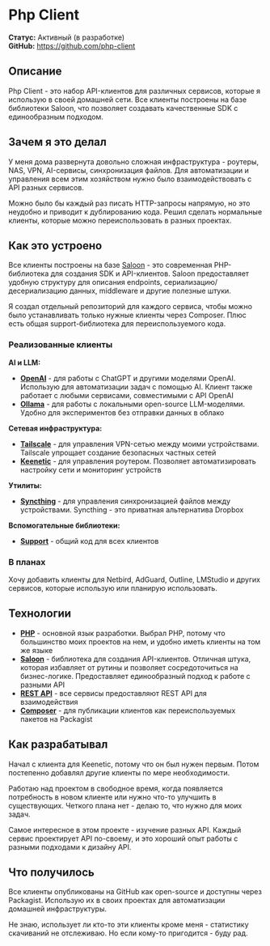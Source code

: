 # Php Client

**Статус:** Активный (в разработке)  
**GitHub:** https://github.com/php-client

## Описание

Php Client - это набор API-клиентов для различных сервисов, которые я использую в своей домашней сети. Все клиенты построены на базе библиотеки Saloon, что позволяет создавать качественные SDK с единообразным подходом.

## Зачем я это делал

У меня дома развернута довольно сложная инфраструктура - роутеры, NAS, VPN, AI-сервисы, синхронизация файлов. Для автоматизации и управления всем этим хозяйством нужно было взаимодействовать с API разных сервисов.

Можно было бы каждый раз писать HTTP-запросы напрямую, но это неудобно и приводит к дублированию кода. Решил сделать нормальные клиенты, которые можно переиспользовать в разных проектах.

## Как это устроено

Все клиенты построены на базе [Saloon](https://docs.saloon.dev) - это современная PHP-библиотека для создания SDK и API-клиентов. Saloon предоставляет удобную структуру для описания endpoints, сериализацию/десериализацию данных, middleware и другие полезные штуки.

Я создал отдельный репозиторий для каждого сервиса, чтобы можно было устанавливать только нужные клиенты через Composer. Плюс есть общая support-библиотека для переиспользуемого кода.

### Реализованные клиенты

**AI и LLM:**
- **[OpenAI](https://github.com/php-client/openai)** - для работы с ChatGPT и другими моделями OpenAI. Использую для автоматизации задач с помощью AI. Клиент также работает с любыми сервисами, совместимыми с API OpenAI
- **[Ollama](https://github.com/php-client/ollama)** - для работы с локальными open-source LLM-моделями. Удобно для экспериментов без отправки данных в облако

**Сетевая инфраструктура:**
- **[Tailscale](https://github.com/php-client/tailscale)** - для управления VPN-сетью между моими устройствами. Tailscale упрощает создание безопасных частных сетей
- **[Keenetic](https://github.com/php-client/keenetic)** - для управления роутером. Позволяет автоматизировать настройку сети и мониторинг устройств

**Утилиты:**
- **[Syncthing](https://github.com/php-client/syncthing)** - для управления синхронизацией файлов между устройствами. Syncthing - это приватная альтернатива Dropbox

**Вспомогательные библиотеки:**
- **[Support](https://github.com/php-client/support)** - общий код для всех клиентов

### В планах

Хочу добавить клиенты для Netbird, AdGuard, Outline, LMStudio и других сервисов, которые использую или планирую использовать.

## Технологии

- **[PHP](../../tech/languages/PHP.md)** - основной язык разработки. Выбрал PHP, потому что большинство моих проектов на нем, и удобно иметь клиенты на том же языке
- **[Saloon](https://docs.saloon.dev)** - библиотека для создания API-клиентов. Отличная штука, которая избавляет от рутины и позволяет сосредоточиться на бизнес-логике. Предоставляет единообразный подход к работе с разными API
- **[REST API](../../tech/methodologies/REST%20API.md)** - все сервисы предоставляют REST API для взаимодействия
- **[Composer](../../tech/tech-tools/Composer.md)** - для публикации клиентов как переиспользуемых пакетов на Packagist

## Как разрабатывал

Начал с клиента для Keenetic, потому что он был нужен первым. Потом постепенно добавлял другие клиенты по мере необходимости.

Работаю над проектом в свободное время, когда появляется потребность в новом клиенте или нужно что-то улучшить в существующих. Четкого плана нет - делаю то, что нужно для моих задач.

Самое интересное в этом проекте - изучение разных API. Каждый сервис проектирует API по-своему, и это хороший опыт работы с разными подходами к дизайну API.

## Что получилось

Все клиенты опубликованы на GitHub как open-source и доступны через Packagist. Использую их в своих проектах для автоматизации домашней инфраструктуры.

Не знаю, использует ли кто-то эти клиенты кроме меня - статистику скачиваний не отслеживаю. Но если кому-то пригодится - буду рад.

